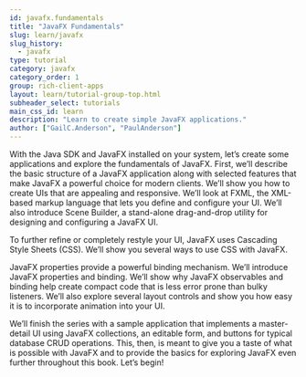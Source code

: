 ```yaml
---
id: javafx.fundamentals
title: "JavaFX Fundamentals"
slug: learn/javafx
slug_history:
  - javafx
type: tutorial
category: javafx
category_order: 1
group: rich-client-apps
layout: learn/tutorial-group-top.html
subheader_select: tutorials
main_css_id: learn
description: "Learn to create simple JavaFX applications."
author: ["GailC.Anderson", "PaulAnderson"]
---
```


With the Java SDK and JavaFX installed on your system, let’s create some applications and explore the fundamentals of JavaFX. First, we’ll describe the basic structure of a JavaFX application along with selected features that make JavaFX a powerful choice for modern clients. We’ll show you how to create UIs that are appealing and responsive. We’ll look at FXML, the XML-based markup language that lets you define and configure your UI. We’ll also introduce Scene Builder, a stand-alone drag-and-drop utility for designing and configuring a JavaFX UI.

To further refine or completely restyle your UI, JavaFX uses Cascading Style Sheets (CSS). We’ll show you several ways to use CSS with JavaFX.

JavaFX properties provide a powerful binding mechanism. We’ll introduce JavaFX properties and binding. We’ll show why JavaFX observables and binding help create compact code that is less error prone than bulky listeners. We’ll also explore several layout controls and show you how easy it is to incorporate animation into your UI.

We’ll finish the series with a sample application that implements a master-detail UI using JavaFX collections, an editable form, and buttons for typical database CRUD operations.
This, then, is meant to give you a taste of what is possible with JavaFX and to provide the basics for exploring JavaFX even further throughout this book. Let’s begin!